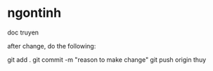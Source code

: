 ngontinh
========

doc truyen

after change, do the following:

git add .
git commit -m "reason to make change"
git push origin thuy